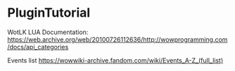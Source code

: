 # PluginTutorial

WotLK LUA Documentation:
https://web.archive.org/web/20100726112636/http://wowprogramming.com/docs/api_categories

Events list
https://wowwiki-archive.fandom.com/wiki/Events_A-Z_(full_list)
